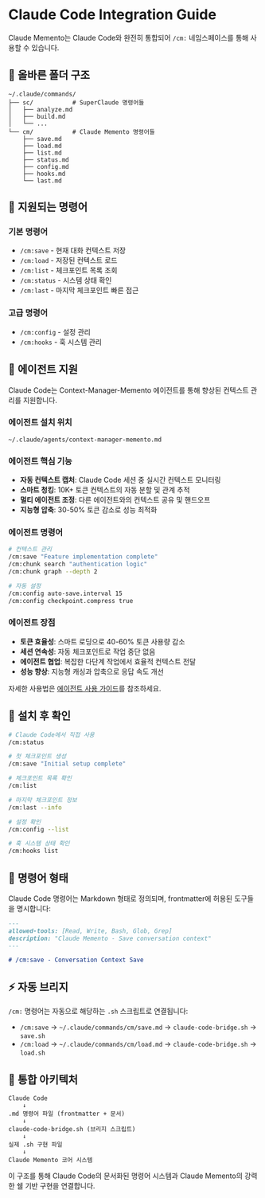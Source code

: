 # Claude Code Integration Guide

Claude Memento는 Claude Code와 완전히 통합되어 `/cm:` 네임스페이스를 통해 사용할 수 있습니다.

## 📁 올바른 폴더 구조

```
~/.claude/commands/
├── sc/           # SuperClaude 명령어들
│   ├── analyze.md
│   ├── build.md
│   └── ...
└── cm/           # Claude Memento 명령어들
    ├── save.md
    ├── load.md
    ├── list.md
    ├── status.md
    ├── config.md
    ├── hooks.md
    └── last.md
```

## 🎯 지원되는 명령어

### 기본 명령어
- `/cm:save` - 현재 대화 컨텍스트 저장
- `/cm:load` - 저장된 컨텍스트 로드
- `/cm:list` - 체크포인트 목록 조회
- `/cm:status` - 시스템 상태 확인
- `/cm:last` - 마지막 체크포인트 빠른 접근

### 고급 명령어  
- `/cm:config` - 설정 관리
- `/cm:hooks` - 훅 시스템 관리

## 🤖 에이전트 지원

Claude Code는 Context-Manager-Memento 에이전트를 통해 향상된 컨텍스트 관리를 지원합니다.

### 에이전트 설치 위치
```
~/.claude/agents/context-manager-memento.md
```

### 에이전트 핵심 기능
- **자동 컨텍스트 캡처**: Claude Code 세션 중 실시간 컨텍스트 모니터링
- **스마트 청킹**: 10K+ 토큰 컨텍스트의 자동 분할 및 관계 추적
- **멀티 에이전트 조정**: 다른 에이전트와의 컨텍스트 공유 및 핸드오프
- **지능형 압축**: 30-50% 토큰 감소로 성능 최적화

### 에이전트 명령어
```bash
# 컨텍스트 관리
/cm:save "Feature implementation complete"
/cm:chunk search "authentication logic"
/cm:chunk graph --depth 2

# 자동 설정
/cm:config auto-save.interval 15
/cm:config checkpoint.compress true
```

### 에이전트 장점
- **토큰 효율성**: 스마트 로딩으로 40-60% 토큰 사용량 감소  
- **세션 연속성**: 자동 체크포인트로 작업 중단 없음
- **에이전트 협업**: 복잡한 다단계 작업에서 효율적 컨텍스트 전달
- **성능 향상**: 지능형 캐싱과 압축으로 응답 속도 개선

자세한 사용법은 [에이전트 사용 가이드](docs/AGENT_USAGE.md)를 참조하세요.

## 🔧 설치 후 확인

```bash
# Claude Code에서 직접 사용
/cm:status

# 첫 체크포인트 생성
/cm:save "Initial setup complete"

# 체크포인트 목록 확인
/cm:list

# 마지막 체크포인트 정보
/cm:last --info

# 설정 확인
/cm:config --list

# 훅 시스템 상태 확인
/cm:hooks list
```

## 🎨 명령어 형태

Claude Code 명령어는 Markdown 형태로 정의되며, frontmatter에 허용된 도구들을 명시합니다:

```markdown
---
allowed-tools: [Read, Write, Bash, Glob, Grep]
description: "Claude Memento - Save conversation context"
---

# /cm:save - Conversation Context Save
```

## ⚡ 자동 브리지

`/cm:` 명령어는 자동으로 해당하는 `.sh` 스크립트로 연결됩니다:

- `/cm:save` → `~/.claude/commands/cm/save.md` → `claude-code-bridge.sh` → `save.sh`
- `/cm:load` → `~/.claude/commands/cm/load.md` → `claude-code-bridge.sh` → `load.sh`

## 🔗 통합 아키텍처

```
Claude Code
    ↓
.md 명령어 파일 (frontmatter + 문서)
    ↓
claude-code-bridge.sh (브리지 스크립트)
    ↓
실제 .sh 구현 파일
    ↓
Claude Memento 코어 시스템
```

이 구조를 통해 Claude Code의 문서화된 명령어 시스템과 Claude Memento의 강력한 쉘 기반 구현을 연결합니다.